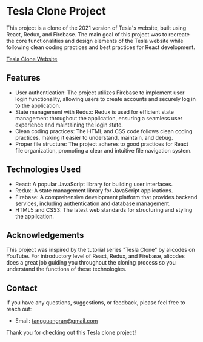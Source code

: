 # Tesla Clone Project

This project is a clone of the 2021 version of Tesla's website, built using React, Redux, and Firebase. The main goal of this project was to recreate the core functionalities and design elements of the Tesla website while following clean coding practices and best practices for React development.

[Tesla Clone Website](https://https://week-6-tesla-2021-clone.vercel.app/)

## Features

- User authentication: The project utilizes Firebase to implement user login functionality, allowing users to create accounts and securely log in to the application.
- State management with Redux: Redux is used for efficient state management throughout the application, ensuring a seamless user experience and maintaining the login state.
- Clean coding practices: The HTML and CSS code follows clean coding practices, making it easier to understand, maintain, and debug.
- Proper file structure: The project adheres to good practices for React file organization, promoting a clear and intuitive file navigation system.

## Technologies Used

- React: A popular JavaScript library for building user interfaces.
- Redux: A state management library for JavaScript applications.
- Firebase: A comprehensive development platform that provides backend services, including authentication and database management.
- HTML5 and CSS3: The latest web standards for structuring and styling the application.

## Acknowledgements

This project was inspired by the tutorial series "Tesla Clone" by alicodes on YouTube. For introductory level of React, Redux, and Firebase, alicodes does a great job guiding you throughout the cloning process so you understand the functions of these technologies.

## Contact

If you have any questions, suggestions, or feedback, please feel free to reach out:

- Email: tangguangran@gmail.com

Thank you for checking out this Tesla clone project!
